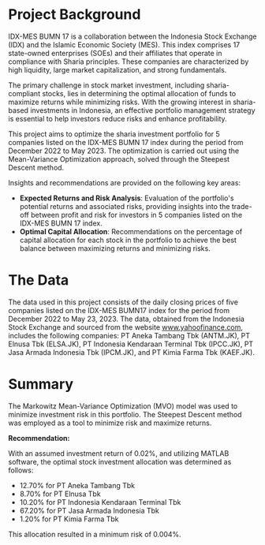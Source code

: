 # Project Background
IDX-MES BUMN 17 is a collaboration between the Indonesia Stock Exchange (IDX) and the Islamic Economic Society (MES). This index comprises 17 state-owned enterprises (SOEs) and their affiliates that operate in compliance with Sharia principles. These companies are characterized by high liquidity, large market capitalization, and strong fundamentals.

The primary challenge in stock market investment, including sharia-compliant stocks, lies in determining the optimal allocation of funds to maximize returns while minimizing risks. With the growing interest in sharia-based investments in Indonesia, an effective portfolio management strategy is essential to help investors reduce risks and enhance profitability.

This project aims to optimize the sharia investment portfolio for 5 companies listed on the IDX-MES BUMN 17 index during the period from December 2022 to May 2023. The optimization is carried out using the Mean-Variance Optimization approach, solved through the Steepest Descent method.

Insights and recommendations are provided on the following key areas:
* **Expected Returns and Risk Analysis**: Evaluation of the portfolio's potential returns and associated risks, providing insights into the trade-off between profit and risk for investors in 5 companies listed on the IDX-MES BUMN 17 index.
* **Optimal Capital Allocation**: Recommendations on the percentage of capital allocation for each stock in the portfolio to achieve the best balance between maximizing returns and minimizing risks.

# The Data
The data used in this project consists of the daily closing prices of five companies listed on the IDX-MES BUMN17 index for the period from December 2022 to May 23, 2023. The data, obtained from the Indonesia Stock Exchange and sourced from the website www.yahoofinance.com, includes the following companies: PT Aneka Tambang Tbk (ANTM.JK), PT Elnusa Tbk (ELSA.JK), PT Indonesia Kendaraan Terminal Tbk (IPCC.JK), PT Jasa Armada Indonesia Tbk (IPCM.JK), and PT Kimia Farma Tbk (KAEF.JK).

# Summary
The Markowitz Mean-Variance Optimization (MVO) model was used to minimize investment risk in this portfolio. The Steepest Descent method was employed as a tool to minimize risk and maximize returns. 

**Recommendation:**

With an assumed investment return of 0.02%, and utilizing MATLAB software, the optimal stock investment allocation was determined as follows: 
* 12.70% for PT Aneka Tambang Tbk
* 8.70% for PT Elnusa Tbk
* 10.20% for PT Indonesia Kendaraan Terminal Tbk
* 67.20% for PT Jasa Armada Indonesia Tbk
* 1.20% for PT Kimia Farma Tbk

This allocation resulted in a minimum risk of 0.004%.

